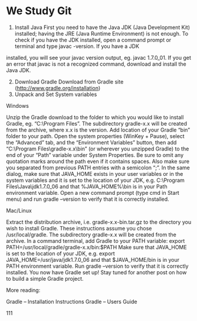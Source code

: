 # We Study Git

1. Install Java
First you need to have the Java JDK (Java Development Kit) installed; having the JRE (Java Runtime Environment) is not enough. To check if you have the JDK installed, open a command prompt or terminal and type javac -version. If you have a JDK
 
installed, you will see your javac version output, eg. javac 1.7.0_01. If you get an error that javac is not a recognized command, download and install the Java JDK.

2. Download Gradle
Download from Gradle site (http://www.gradle.org/installation)
3. Unpack and Set System variables

Windows

Unzip the Gradle download to the folder to which you would like to install Gradle, eg. “C:\Program Files”. 
The subdirectory gradle-x.x will be created from the archive, where x.x is the version.
Add location of your Gradle “bin” folder to your path. 
Open the system properties (WinKey + Pause), select the “Advanced” tab, and the “Environment Variables” button, 
then add “C:\Program Files\gradle-x.x\bin” (or wherever you unzipped Gradle) to the end of your “Path” variable under System Properties. 
Be sure to omit any quotation marks around the path even if it contains spaces. Also make sure you separated from previous PATH entries with a semicolon “;”.
In the same dialog, make sure that JAVA_HOME exists in your user variables or in the system variables and it is set to the location of your JDK, e.g. 
C:\Program Files\Java\jdk1.7.0_06 and that %JAVA_HOME%\bin is in your Path environment variable.
Open a new command prompt (type cmd in Start menu) and run gradle –version to verify that it is correctly installed.

Mac/Linux

Extract the distribution archive, i.e. gradle-x.x-bin.tar.gz to the directory you wish to install Gradle. 
These instructions assume you chose /usr/local/gradle. The subdirectory gradle-x.x will be created from the archive.
In a command terminal, add Gradle to your PATH variable: export PATH=/usr/local/gradle/gradle-x.x/bin:$PATH
Make sure that JAVA_HOME is set to the location of your JDK, e.g. 
export JAVA_HOME=/usr/java/jdk1.7.0_06 
and that $JAVA_HOME/bin is in your PATH environment variable.
Run gradle –version to verify that it is correctly installed.
You now have Gradle set up! Stay tuned for another post on how to build a simple Gradle project.

More reading:

Gradle – Installation Instructions
Gradle – Users Guide

111